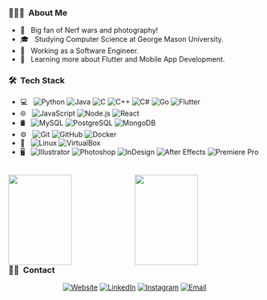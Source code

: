 <h3> 👨🏻‍💻 &nbsp;About Me </h3>

- 🤔 &nbsp; Big fan of Nerf wars and photography!
- 🎓 &nbsp; Studying Computer Science at George Mason University.
- 💼 &nbsp; Working as a Software Engineer.
- 🌱 &nbsp; Learning more about Flutter and Mobile App Development.

<h3> 🛠 &nbsp;Tech Stack</h3>

<!-- search for icons here https://simpleicons.org/ -->

- 💻 &nbsp;
  ![Python](https://img.shields.io/badge/-Python-333333?style=flat&logo=python)
  ![Java](https://img.shields.io/badge/-Java-333333?style=flat&logo=Java)
  ![C](https://img.shields.io/badge/-C-333333?style=flat&logo=C)
  ![C++](https://img.shields.io/badge/-C++-333333?style=flat&logo=C%2B%2B)
  ![C#](https://img.shields.io/badge/-C%23-333333?style=flat&logo=C-sharp)
  ![Go](https://img.shields.io/badge/-Go-333333?style=flat&logo=go)
  ![Flutter](https://img.shields.io/badge/-Flutter-333333?style=flat&logo=flutter)
- 🌐 &nbsp;
  ![JavaScript](https://img.shields.io/badge/-JavaScript-333333?style=flat&logo=javascript)
  ![Node.js](https://img.shields.io/badge/-Node.js-333333?style=flat&logo=nodedotjs)
  ![React](https://img.shields.io/badge/-React-333333?style=flat&logo=react)
- 🛢 &nbsp;
  ![MySQL](https://img.shields.io/badge/-MySQL-333333?style=flat&logo=mysql)
  ![PostgreSQL](https://img.shields.io/badge/-PostgreSQL-333333?style=flat&logo=postgresql)
  ![MongoDB](https://img.shields.io/badge/-MongoDB-333333?style=flat&logo=mongodb)
- ⚙️ &nbsp;
  ![Git](https://img.shields.io/badge/-Git-333333?style=flat&logo=git)
  ![GitHub](https://img.shields.io/badge/-GitHub-333333?style=flat&logo=github)
  ![Docker](https://img.shields.io/badge/-Docker-333333?style=flat&logo=docker)
- 🔧 &nbsp;
  ![Linux](https://img.shields.io/badge/-Linux-333333?style=flat&logo=linux)
  ![VirtualBox](https://img.shields.io/badge/-VirtualBox-333333?style=flat&logo=virtualbox)
- 🖥 &nbsp;
  ![Illustrator](https://img.shields.io/badge/-Illustrator-333333?style=flat&logo=adobe-illustrator)
  ![Photoshop](https://img.shields.io/badge/-Photoshop-333333?style=flat&logo=adobe-photoshop)
  ![InDesign](https://img.shields.io/badge/-InDesign-333333?style=flat&logo=adobe-indesign)
  ![After Effects](https://img.shields.io/badge/-After%20Effects-333333?style=flat&logo=adobe-after-effects)
  ![Premiere Pro](https://img.shields.io/badge/-Premiere%20Pro-333333?style=flat&logo=adobe-premiere-pro)

<br/>

<a href="https://github.com/minhd-vu">
  <img height="180em" width="50%" style="float: left;" src="https://github-readme-stats.vercel.app/api?username=minhd-vu&theme=buefy&show_icons=true" />
  <img height="180em" width="50%" style="float: right;" src="https://github-readme-stats.vercel.app/api/top-langs/?username=minhd-vu&theme=buefy&layout=compact" />
</a>

<br/>

<h3> 🤝🏻 &nbsp;Contact </h3>

<p align="center">
<a href="http://mason.gmu.edu/~mvu21/"><img alt="Website" src="https://img.shields.io/badge/Website-www.mason.gmu.edu/~mvu21-blue?style=flat-square&logo=google-chrome"></a>
<a href="https://www.linkedin.com/in/vudominhd/"><img alt="LinkedIn" src="https://img.shields.io/badge/LinkedIn-Minh%20Vu-blue?style=flat-square&logo=linkedin"></a>
<a href="https://www.instagram.com/minhd_vu/"><img alt="Instagram" src="https://img.shields.io/badge/Instagram-minhd_vu-blue?style=flat-square&logo=instagram"></a>
<a href="mailto:mvu21@gmu.edu"><img alt="Email" src="https://img.shields.io/badge/Email-mvu21@gmu.edu-blue?style=flat-square&logo=gmail"></a>
</p>
